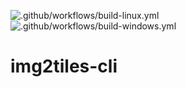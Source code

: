 ![.github/workflows/build-linux.yml](https://github.com/xhivo97/img2tiles-cli/actions/workflows/build-linux.yml/badge.svg)
![.github/workflows/build-windows.yml](https://github.com/xhivo97/img2tiles-cli/actions/workflows/build-windows.yml/badge.svg)
# img2tiles-cli